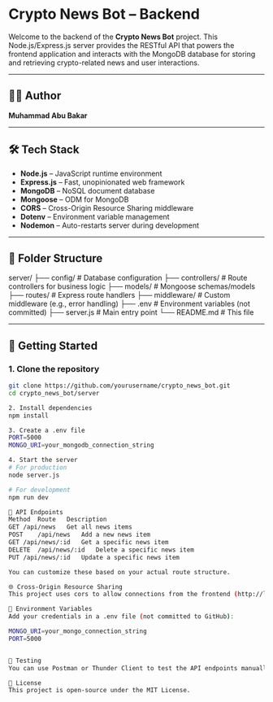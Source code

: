 # Crypto News Bot – Backend

Welcome to the backend of the **Crypto News Bot** project. This Node.js/Express.js server provides the RESTful API that powers the frontend application and interacts with the MongoDB database for storing and retrieving crypto-related news and user interactions.

---

## 👨‍💻 Author

**Muhammad Abu Bakar**

---

## 🛠️ Tech Stack

- **Node.js** – JavaScript runtime environment
- **Express.js** – Fast, unopinionated web framework
- **MongoDB** – NoSQL document database
- **Mongoose** – ODM for MongoDB
- **CORS** – Cross-Origin Resource Sharing middleware
- **Dotenv** – Environment variable management
- **Nodemon** – Auto-restarts server during development

---

## 📂 Folder Structure

server/
├── config/ # Database configuration
├── controllers/ # Route controllers for business logic
├── models/ # Mongoose schemas/models
├── routes/ # Express route handlers
├── middleware/ # Custom middleware (e.g., error handling)
├── .env # Environment variables (not committed)
├── server.js # Main entry point
└── README.md # This file

---

## 🚀 Getting Started

### 1. Clone the repository

```bash
git clone https://github.com/yourusername/crypto_news_bot.git
cd crypto_news_bot/server

2. Install dependencies
npm install

3. Create a .env file
PORT=5000
MONGO_URI=your_mongodb_connection_string

4. Start the server
# For production
node server.js

# For development
npm run dev

📡 API Endpoints
Method	Route	Description
GET	/api/news	Get all news items
POST	/api/news	Add a new news item
GET	/api/news/:id	Get a specific news item
DELETE	/api/news/:id	Delete a specific news item
PUT	/api/news/:id	Update a specific news item

You can customize these based on your actual route structure.

🌐 Cross-Origin Resource Sharing
This project uses cors to allow connections from the frontend (http://localhost:5173 or production domain).

🔐 Environment Variables
Add your credentials in a .env file (not committed to GitHub):

MONGO_URI=your_mongo_connection_string
PORT=5000


🧪 Testing
You can use Postman or Thunder Client to test the API endpoints manually.

📝 License
This project is open-source under the MIT License.